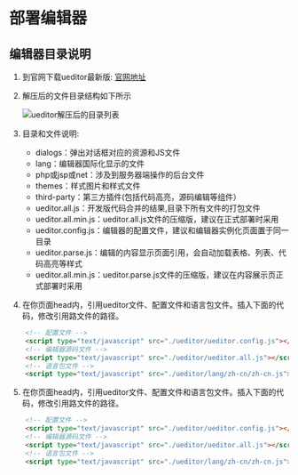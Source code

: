 # 部署编辑器

## 编辑器目录说明

1. 到官网下载ueditor最新版: [官网地址](http://ueditor.baidu.com/website/download.html#ueditor "ueditor官网地址")

2. 解压后的文件目录结构如下所示

	![ueditor解压后的目录列表](http://www.ueditorbbs.com/data/attachment/forum/201311/01/173606n69mm6rku9ld05m2.png)

3. 目录和文件说明:

	* dialogs：弹出对话框对应的资源和JS文件
	* lang：编辑器国际化显示的文件
	* php或jsp或net：涉及到服务器端操作的后台文件
	* themes：样式图片和样式文件
	* third-party：第三方插件(包括代码高亮，源码编辑等组件）
	* ueditor.all.js：开发版代码合并的结果,目录下所有文件的打包文件
	* ueditor.all.min.js：ueditor.all.js文件的压缩版，建议在正式部署时采用
	* ueditor.config.js：编辑器的配置文件，建议和编辑器实例化页面置于同一目录
	* ueditor.parse.js：编辑的内容显示页面引用，会自动加载表格、列表、代码高亮等样式
	* ueditor.all.min.js：ueditor.parse.js文件的压缩版，建议在内容展示页正式部署时采用

4. 在你页面head内，引用ueditor文件、配置文件和语言包文件。插入下面的代码，修改引用路文件的路径。

```html
	<!-- 配置文件 -->
	<script type="text/javascript" src="./ueditor/ueditor.config.js"></script>
	<!-- 编辑器源码文件 -->
	<script type="text/javascript" src="./ueditor/ueditor.all.js"></script>
	<!-- 语言包文件 -->
	<script type="text/javascript" src="./ueditor/lang/zh-cn/zh-cn.js"></script>
```

5. 在你页面head内，引用ueditor文件、配置文件和语言包文件。插入下面的代码，修改引用路文件的路径。

```html
	<!-- 配置文件 -->
	<script type="text/javascript" src="./ueditor/ueditor.config.js"></script>
	<!-- 编辑器源码文件 -->
	<script type="text/javascript" src="./ueditor/ueditor.all.js"></script>
	<!-- 语言包文件 -->
	<script type="text/javascript" src="./ueditor/lang/zh-cn/zh-cn.js"></script>
```